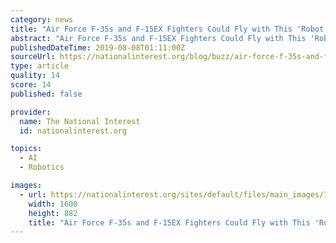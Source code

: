 ```yaml
---
category: news
title: "Air Force F-35s and F-15EX Fighters Could Fly with This 'Robot Wingman'"
abstract: "Air Force F-35s and F-15EX Fighters Could Fly with This 'Robot Wingman' The U.S. Air ... s Skyborg program is developing the artificial intelligence for the wider wingman-drone effort."
publishedDateTime: 2019-08-08T01:11:00Z
sourceUrl: https://nationalinterest.org/blog/buzz/air-force-f-35s-and-f-15ex-fighters-could-fly-robot-wingman-72071
type: article
quality: 14
score: 14
published: false

provider:
  name: The National Interest
  id: nationalinterest.org

topics:
  - AI
  - Robotics

images:
  - url: https://nationalinterest.org/sites/default/files/main_images/190617-F-F3456-1001.JPG
    width: 1600
    height: 882
    title: "Air Force F-35s and F-15EX Fighters Could Fly with This 'Robot Wingman'"
---
```

